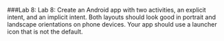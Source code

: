 ###Lab 8:
Lab 8: Create an Android app with two activities, an explicit intent, and an implicit intent.
Both layouts should look good in portrait and landscape orientations on phone devices.
Your app should use a launcher icon that is not the default.
